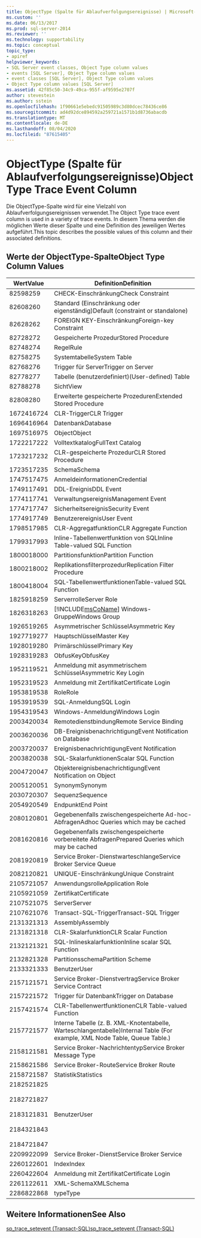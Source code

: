 ```yaml
---
title: ObjectType (Spalte für Ablaufverfolgungsereignisse) | Microsoft-Dokumentation
ms.custom: ''
ms.date: 06/13/2017
ms.prod: sql-server-2014
ms.reviewer: ''
ms.technology: supportability
ms.topic: conceptual
topic_type:
- apiref
helpviewer_keywords:
- SQL Server event classes, Object Type column values
- events [SQL Server], Object Type column values
- event classes [SQL Server], Object Type column values
- Object Type column values [SQL Server]
ms.assetid: 42f85c50-34c9-49ca-955f-af9595e2707f
author: stevestein
ms.author: sstein
ms.openlocfilehash: 1f90661e5ebedc91505989c3d80dcec78436ce86
ms.sourcegitcommit: ad4d92dce894592a259721a1571b1d8736abacdb
ms.translationtype: MT
ms.contentlocale: de-DE
ms.lasthandoff: 08/04/2020
ms.locfileid: "87615405"
---
```

# <a name="objecttype-trace-event-column"></a><span data-ttu-id="feeac-102">ObjectType (Spalte für Ablaufverfolgungsereignisse)</span><span class="sxs-lookup"><span data-stu-id="feeac-102">ObjectType Trace Event Column</span></span>
  <span data-ttu-id="feeac-103">Die ObjectType-Spalte wird für eine Vielzahl von Ablaufverfolgungsereignissen verwendet.</span><span class="sxs-lookup"><span data-stu-id="feeac-103">The Object Type trace event column is used in a variety of trace events.</span></span> <span data-ttu-id="feeac-104">In diesem Thema werden die möglichen Werte dieser Spalte und eine Definition des jeweiligen Wertes aufgeführt.</span><span class="sxs-lookup"><span data-stu-id="feeac-104">This topic describes the possible values of this column and their associated definitions.</span></span>  
  
## <a name="object-type-column-values"></a><span data-ttu-id="feeac-105">Werte der ObjectType-Spalte</span><span class="sxs-lookup"><span data-stu-id="feeac-105">Object Type Column Values</span></span>  
  
|<span data-ttu-id="feeac-106">Wert</span><span class="sxs-lookup"><span data-stu-id="feeac-106">Value</span></span>|<span data-ttu-id="feeac-107">Definition</span><span class="sxs-lookup"><span data-stu-id="feeac-107">Definition</span></span>|  
|-----------|----------------|  
|<span data-ttu-id="feeac-108">8259</span><span class="sxs-lookup"><span data-stu-id="feeac-108">8259</span></span>|<span data-ttu-id="feeac-109">CHECK-Einschränkung</span><span class="sxs-lookup"><span data-stu-id="feeac-109">Check Constraint</span></span>|  
|<span data-ttu-id="feeac-110">8260</span><span class="sxs-lookup"><span data-stu-id="feeac-110">8260</span></span>|<span data-ttu-id="feeac-111">Standard (Einschränkung oder eigenständig)</span><span class="sxs-lookup"><span data-stu-id="feeac-111">Default (constraint or standalone)</span></span>|  
|<span data-ttu-id="feeac-112">8262</span><span class="sxs-lookup"><span data-stu-id="feeac-112">8262</span></span>|<span data-ttu-id="feeac-113">FOREIGN KEY-Einschränkung</span><span class="sxs-lookup"><span data-stu-id="feeac-113">Foreign-key Constraint</span></span>|  
|<span data-ttu-id="feeac-114">8272</span><span class="sxs-lookup"><span data-stu-id="feeac-114">8272</span></span>|<span data-ttu-id="feeac-115">Gespeicherte Prozedur</span><span class="sxs-lookup"><span data-stu-id="feeac-115">Stored Procedure</span></span>|  
|<span data-ttu-id="feeac-116">8274</span><span class="sxs-lookup"><span data-stu-id="feeac-116">8274</span></span>|<span data-ttu-id="feeac-117">Regel</span><span class="sxs-lookup"><span data-stu-id="feeac-117">Rule</span></span>|  
|<span data-ttu-id="feeac-118">8275</span><span class="sxs-lookup"><span data-stu-id="feeac-118">8275</span></span>|<span data-ttu-id="feeac-119">Systemtabelle</span><span class="sxs-lookup"><span data-stu-id="feeac-119">System Table</span></span>|  
|<span data-ttu-id="feeac-120">8276</span><span class="sxs-lookup"><span data-stu-id="feeac-120">8276</span></span>|<span data-ttu-id="feeac-121">Trigger für Server</span><span class="sxs-lookup"><span data-stu-id="feeac-121">Trigger on Server</span></span>|  
|<span data-ttu-id="feeac-122">8277</span><span class="sxs-lookup"><span data-stu-id="feeac-122">8277</span></span>|<span data-ttu-id="feeac-123">Tabelle (benutzerdefiniert)</span><span class="sxs-lookup"><span data-stu-id="feeac-123">(User-defined) Table</span></span>|  
|<span data-ttu-id="feeac-124">8278</span><span class="sxs-lookup"><span data-stu-id="feeac-124">8278</span></span>|<span data-ttu-id="feeac-125">Sicht</span><span class="sxs-lookup"><span data-stu-id="feeac-125">View</span></span>|  
|<span data-ttu-id="feeac-126">8280</span><span class="sxs-lookup"><span data-stu-id="feeac-126">8280</span></span>|<span data-ttu-id="feeac-127">Erweiterte gespeicherte Prozeduren</span><span class="sxs-lookup"><span data-stu-id="feeac-127">Extended Stored Procedure</span></span>|  
|<span data-ttu-id="feeac-128">16724</span><span class="sxs-lookup"><span data-stu-id="feeac-128">16724</span></span>|<span data-ttu-id="feeac-129">CLR-Trigger</span><span class="sxs-lookup"><span data-stu-id="feeac-129">CLR Trigger</span></span>|  
|<span data-ttu-id="feeac-130">16964</span><span class="sxs-lookup"><span data-stu-id="feeac-130">16964</span></span>|<span data-ttu-id="feeac-131">Datenbank</span><span class="sxs-lookup"><span data-stu-id="feeac-131">Database</span></span>|  
|<span data-ttu-id="feeac-132">16975</span><span class="sxs-lookup"><span data-stu-id="feeac-132">16975</span></span>|<span data-ttu-id="feeac-133">Object</span><span class="sxs-lookup"><span data-stu-id="feeac-133">Object</span></span>|  
|<span data-ttu-id="feeac-134">17222</span><span class="sxs-lookup"><span data-stu-id="feeac-134">17222</span></span>|<span data-ttu-id="feeac-135">Volltextkatalog</span><span class="sxs-lookup"><span data-stu-id="feeac-135">FullText Catalog</span></span>|  
|<span data-ttu-id="feeac-136">17232</span><span class="sxs-lookup"><span data-stu-id="feeac-136">17232</span></span>|<span data-ttu-id="feeac-137">CLR-gespeicherte Prozedur</span><span class="sxs-lookup"><span data-stu-id="feeac-137">CLR Stored Procedure</span></span>|  
|<span data-ttu-id="feeac-138">17235</span><span class="sxs-lookup"><span data-stu-id="feeac-138">17235</span></span>|<span data-ttu-id="feeac-139">Schema</span><span class="sxs-lookup"><span data-stu-id="feeac-139">Schema</span></span>|  
|<span data-ttu-id="feeac-140">17475</span><span class="sxs-lookup"><span data-stu-id="feeac-140">17475</span></span>|<span data-ttu-id="feeac-141">Anmeldeinformationen</span><span class="sxs-lookup"><span data-stu-id="feeac-141">Credential</span></span>|  
|<span data-ttu-id="feeac-142">17491</span><span class="sxs-lookup"><span data-stu-id="feeac-142">17491</span></span>|<span data-ttu-id="feeac-143">DDL-Ereignis</span><span class="sxs-lookup"><span data-stu-id="feeac-143">DDL Event</span></span>|  
|<span data-ttu-id="feeac-144">17741</span><span class="sxs-lookup"><span data-stu-id="feeac-144">17741</span></span>|<span data-ttu-id="feeac-145">Verwaltungsereignis</span><span class="sxs-lookup"><span data-stu-id="feeac-145">Management Event</span></span>|  
|<span data-ttu-id="feeac-146">17747</span><span class="sxs-lookup"><span data-stu-id="feeac-146">17747</span></span>|<span data-ttu-id="feeac-147">Sicherheitsereignis</span><span class="sxs-lookup"><span data-stu-id="feeac-147">Security Event</span></span>|  
|<span data-ttu-id="feeac-148">17749</span><span class="sxs-lookup"><span data-stu-id="feeac-148">17749</span></span>|<span data-ttu-id="feeac-149">Benutzerereignis</span><span class="sxs-lookup"><span data-stu-id="feeac-149">User Event</span></span>|  
|<span data-ttu-id="feeac-150">17985</span><span class="sxs-lookup"><span data-stu-id="feeac-150">17985</span></span>|<span data-ttu-id="feeac-151">CLR-Aggregatfunktion</span><span class="sxs-lookup"><span data-stu-id="feeac-151">CLR Aggregate Function</span></span>|  
|<span data-ttu-id="feeac-152">17993</span><span class="sxs-lookup"><span data-stu-id="feeac-152">17993</span></span>|<span data-ttu-id="feeac-153">Inline-Tabellenwertfunktion von SQL</span><span class="sxs-lookup"><span data-stu-id="feeac-153">Inline Table-valued SQL Function</span></span>|  
|<span data-ttu-id="feeac-154">18000</span><span class="sxs-lookup"><span data-stu-id="feeac-154">18000</span></span>|<span data-ttu-id="feeac-155">Partitionsfunktion</span><span class="sxs-lookup"><span data-stu-id="feeac-155">Partition Function</span></span>|  
|<span data-ttu-id="feeac-156">18002</span><span class="sxs-lookup"><span data-stu-id="feeac-156">18002</span></span>|<span data-ttu-id="feeac-157">Replikationsfilterprozedur</span><span class="sxs-lookup"><span data-stu-id="feeac-157">Replication Filter Procedure</span></span>|  
|<span data-ttu-id="feeac-158">18004</span><span class="sxs-lookup"><span data-stu-id="feeac-158">18004</span></span>|<span data-ttu-id="feeac-159">SQL-Tabellenwertfunktionen</span><span class="sxs-lookup"><span data-stu-id="feeac-159">Table-valued SQL Function</span></span>|  
|<span data-ttu-id="feeac-160">18259</span><span class="sxs-lookup"><span data-stu-id="feeac-160">18259</span></span>|<span data-ttu-id="feeac-161">Serverrolle</span><span class="sxs-lookup"><span data-stu-id="feeac-161">Server Role</span></span>|  
|<span data-ttu-id="feeac-162">18263</span><span class="sxs-lookup"><span data-stu-id="feeac-162">18263</span></span>|[!INCLUDE[msCoName](../../includes/msconame-md.md)] <span data-ttu-id="feeac-163">Windows-Gruppe</span><span class="sxs-lookup"><span data-stu-id="feeac-163">Windows Group</span></span>|  
|<span data-ttu-id="feeac-164">19265</span><span class="sxs-lookup"><span data-stu-id="feeac-164">19265</span></span>|<span data-ttu-id="feeac-165">Asymmetrischer Schlüssel</span><span class="sxs-lookup"><span data-stu-id="feeac-165">Asymmetric Key</span></span>|  
|<span data-ttu-id="feeac-166">19277</span><span class="sxs-lookup"><span data-stu-id="feeac-166">19277</span></span>|<span data-ttu-id="feeac-167">Hauptschlüssel</span><span class="sxs-lookup"><span data-stu-id="feeac-167">Master Key</span></span>|  
|<span data-ttu-id="feeac-168">19280</span><span class="sxs-lookup"><span data-stu-id="feeac-168">19280</span></span>|<span data-ttu-id="feeac-169">Primärschlüssel</span><span class="sxs-lookup"><span data-stu-id="feeac-169">Primary Key</span></span>|  
|<span data-ttu-id="feeac-170">19283</span><span class="sxs-lookup"><span data-stu-id="feeac-170">19283</span></span>|<span data-ttu-id="feeac-171">ObfusKey</span><span class="sxs-lookup"><span data-stu-id="feeac-171">ObfusKey</span></span>|  
|<span data-ttu-id="feeac-172">19521</span><span class="sxs-lookup"><span data-stu-id="feeac-172">19521</span></span>|<span data-ttu-id="feeac-173">Anmeldung mit asymmetrischem Schlüssel</span><span class="sxs-lookup"><span data-stu-id="feeac-173">Asymmetric Key Login</span></span>|  
|<span data-ttu-id="feeac-174">19523</span><span class="sxs-lookup"><span data-stu-id="feeac-174">19523</span></span>|<span data-ttu-id="feeac-175">Anmeldung mit Zertifikat</span><span class="sxs-lookup"><span data-stu-id="feeac-175">Certificate Login</span></span>|  
|<span data-ttu-id="feeac-176">19538</span><span class="sxs-lookup"><span data-stu-id="feeac-176">19538</span></span>|<span data-ttu-id="feeac-177">Role</span><span class="sxs-lookup"><span data-stu-id="feeac-177">Role</span></span>|  
|<span data-ttu-id="feeac-178">19539</span><span class="sxs-lookup"><span data-stu-id="feeac-178">19539</span></span>|<span data-ttu-id="feeac-179">SQL-Anmeldung</span><span class="sxs-lookup"><span data-stu-id="feeac-179">SQL Login</span></span>|  
|<span data-ttu-id="feeac-180">19543</span><span class="sxs-lookup"><span data-stu-id="feeac-180">19543</span></span>|<span data-ttu-id="feeac-181">Windows-Anmeldung</span><span class="sxs-lookup"><span data-stu-id="feeac-181">Windows Login</span></span>|  
|<span data-ttu-id="feeac-182">20034</span><span class="sxs-lookup"><span data-stu-id="feeac-182">20034</span></span>|<span data-ttu-id="feeac-183">Remotedienstbindung</span><span class="sxs-lookup"><span data-stu-id="feeac-183">Remote Service Binding</span></span>|  
|<span data-ttu-id="feeac-184">20036</span><span class="sxs-lookup"><span data-stu-id="feeac-184">20036</span></span>|<span data-ttu-id="feeac-185">DB-Ereignisbenachrichtigung</span><span class="sxs-lookup"><span data-stu-id="feeac-185">Event Notification on Database</span></span>|  
|<span data-ttu-id="feeac-186">20037</span><span class="sxs-lookup"><span data-stu-id="feeac-186">20037</span></span>|<span data-ttu-id="feeac-187">Ereignisbenachrichtigung</span><span class="sxs-lookup"><span data-stu-id="feeac-187">Event Notification</span></span>|  
|<span data-ttu-id="feeac-188">20038</span><span class="sxs-lookup"><span data-stu-id="feeac-188">20038</span></span>|<span data-ttu-id="feeac-189">SQL-Skalarfunktionen</span><span class="sxs-lookup"><span data-stu-id="feeac-189">Scalar SQL Function</span></span>|  
|<span data-ttu-id="feeac-190">20047</span><span class="sxs-lookup"><span data-stu-id="feeac-190">20047</span></span>|<span data-ttu-id="feeac-191">Objektereignisbenachrichtigung</span><span class="sxs-lookup"><span data-stu-id="feeac-191">Event Notification on Object</span></span>|  
|<span data-ttu-id="feeac-192">20051</span><span class="sxs-lookup"><span data-stu-id="feeac-192">20051</span></span>|<span data-ttu-id="feeac-193">Synonym</span><span class="sxs-lookup"><span data-stu-id="feeac-193">Synonym</span></span>|  
|<span data-ttu-id="feeac-194">20307</span><span class="sxs-lookup"><span data-stu-id="feeac-194">20307</span></span>|<span data-ttu-id="feeac-195">Sequenz</span><span class="sxs-lookup"><span data-stu-id="feeac-195">Sequence</span></span>|  
|<span data-ttu-id="feeac-196">20549</span><span class="sxs-lookup"><span data-stu-id="feeac-196">20549</span></span>|<span data-ttu-id="feeac-197">Endpunkt</span><span class="sxs-lookup"><span data-stu-id="feeac-197">End Point</span></span>|  
|<span data-ttu-id="feeac-198">20801</span><span class="sxs-lookup"><span data-stu-id="feeac-198">20801</span></span>|<span data-ttu-id="feeac-199">Gegebenenfalls zwischengespeicherte Ad-hoc-Abfragen</span><span class="sxs-lookup"><span data-stu-id="feeac-199">Adhoc Queries which may be cached</span></span>|  
|<span data-ttu-id="feeac-200">20816</span><span class="sxs-lookup"><span data-stu-id="feeac-200">20816</span></span>|<span data-ttu-id="feeac-201">Gegebenenfalls zwischengespeicherte vorbereitete Abfragen</span><span class="sxs-lookup"><span data-stu-id="feeac-201">Prepared Queries which may be cached</span></span>|  
|<span data-ttu-id="feeac-202">20819</span><span class="sxs-lookup"><span data-stu-id="feeac-202">20819</span></span>|<span data-ttu-id="feeac-203">Service Broker-Dienstwarteschlange</span><span class="sxs-lookup"><span data-stu-id="feeac-203">Service Broker Service Queue</span></span>|  
|<span data-ttu-id="feeac-204">20821</span><span class="sxs-lookup"><span data-stu-id="feeac-204">20821</span></span>|<span data-ttu-id="feeac-205">UNIQUE-Einschränkung</span><span class="sxs-lookup"><span data-stu-id="feeac-205">Unique Constraint</span></span>|  
|<span data-ttu-id="feeac-206">21057</span><span class="sxs-lookup"><span data-stu-id="feeac-206">21057</span></span>|<span data-ttu-id="feeac-207">Anwendungsrolle</span><span class="sxs-lookup"><span data-stu-id="feeac-207">Application Role</span></span>|  
|<span data-ttu-id="feeac-208">21059</span><span class="sxs-lookup"><span data-stu-id="feeac-208">21059</span></span>|<span data-ttu-id="feeac-209">Zertifikat</span><span class="sxs-lookup"><span data-stu-id="feeac-209">Certificate</span></span>|  
|<span data-ttu-id="feeac-210">21075</span><span class="sxs-lookup"><span data-stu-id="feeac-210">21075</span></span>|<span data-ttu-id="feeac-211">Server</span><span class="sxs-lookup"><span data-stu-id="feeac-211">Server</span></span>|  
|<span data-ttu-id="feeac-212">21076</span><span class="sxs-lookup"><span data-stu-id="feeac-212">21076</span></span>|<span data-ttu-id="feeac-213">Transact-SQL-Trigger</span><span class="sxs-lookup"><span data-stu-id="feeac-213">Transact-SQL Trigger</span></span>|  
|<span data-ttu-id="feeac-214">21313</span><span class="sxs-lookup"><span data-stu-id="feeac-214">21313</span></span>|<span data-ttu-id="feeac-215">Assembly</span><span class="sxs-lookup"><span data-stu-id="feeac-215">Assembly</span></span>|  
|<span data-ttu-id="feeac-216">21318</span><span class="sxs-lookup"><span data-stu-id="feeac-216">21318</span></span>|<span data-ttu-id="feeac-217">CLR-Skalarfunktion</span><span class="sxs-lookup"><span data-stu-id="feeac-217">CLR Scalar Function</span></span>|  
|<span data-ttu-id="feeac-218">21321</span><span class="sxs-lookup"><span data-stu-id="feeac-218">21321</span></span>|<span data-ttu-id="feeac-219">SQL-Inlineskalarfunktion</span><span class="sxs-lookup"><span data-stu-id="feeac-219">Inline scalar SQL Function</span></span>|  
|<span data-ttu-id="feeac-220">21328</span><span class="sxs-lookup"><span data-stu-id="feeac-220">21328</span></span>|<span data-ttu-id="feeac-221">Partitionsschema</span><span class="sxs-lookup"><span data-stu-id="feeac-221">Partition Scheme</span></span>|  
|<span data-ttu-id="feeac-222">21333</span><span class="sxs-lookup"><span data-stu-id="feeac-222">21333</span></span>|<span data-ttu-id="feeac-223">Benutzer</span><span class="sxs-lookup"><span data-stu-id="feeac-223">User</span></span>|  
|<span data-ttu-id="feeac-224">21571</span><span class="sxs-lookup"><span data-stu-id="feeac-224">21571</span></span>|<span data-ttu-id="feeac-225">Service Broker-Dienstvertrag</span><span class="sxs-lookup"><span data-stu-id="feeac-225">Service Broker Service Contract</span></span>|  
|<span data-ttu-id="feeac-226">21572</span><span class="sxs-lookup"><span data-stu-id="feeac-226">21572</span></span>|<span data-ttu-id="feeac-227">Trigger für Datenbank</span><span class="sxs-lookup"><span data-stu-id="feeac-227">Trigger on Database</span></span>|  
|<span data-ttu-id="feeac-228">21574</span><span class="sxs-lookup"><span data-stu-id="feeac-228">21574</span></span>|<span data-ttu-id="feeac-229">CLR-Tabellenwertfunktionen</span><span class="sxs-lookup"><span data-stu-id="feeac-229">CLR Table-valued Function</span></span>|  
|<span data-ttu-id="feeac-230">21577</span><span class="sxs-lookup"><span data-stu-id="feeac-230">21577</span></span>|<span data-ttu-id="feeac-231">Interne Tabelle (z. B. XML-Knotentabelle, Warteschlangentabelle)</span><span class="sxs-lookup"><span data-stu-id="feeac-231">Internal Table (For example, XML Node Table, Queue Table.)</span></span>|  
|<span data-ttu-id="feeac-232">21581</span><span class="sxs-lookup"><span data-stu-id="feeac-232">21581</span></span>|<span data-ttu-id="feeac-233">Service Broker-Nachrichtentyp</span><span class="sxs-lookup"><span data-stu-id="feeac-233">Service Broker Message Type</span></span>|  
|<span data-ttu-id="feeac-234">21586</span><span class="sxs-lookup"><span data-stu-id="feeac-234">21586</span></span>|<span data-ttu-id="feeac-235">Service Broker-Route</span><span class="sxs-lookup"><span data-stu-id="feeac-235">Service Broker Route</span></span>|  
|<span data-ttu-id="feeac-236">21587</span><span class="sxs-lookup"><span data-stu-id="feeac-236">21587</span></span>|<span data-ttu-id="feeac-237">Statistik</span><span class="sxs-lookup"><span data-stu-id="feeac-237">Statistics</span></span>|  
|<span data-ttu-id="feeac-238">21825</span><span class="sxs-lookup"><span data-stu-id="feeac-238">21825</span></span><br /><br /> <span data-ttu-id="feeac-239">21827</span><span class="sxs-lookup"><span data-stu-id="feeac-239">21827</span></span><br /><br /> <span data-ttu-id="feeac-240">21831</span><span class="sxs-lookup"><span data-stu-id="feeac-240">21831</span></span><br /><br /> <span data-ttu-id="feeac-241">21843</span><span class="sxs-lookup"><span data-stu-id="feeac-241">21843</span></span><br /><br /> <span data-ttu-id="feeac-242">21847</span><span class="sxs-lookup"><span data-stu-id="feeac-242">21847</span></span>|<span data-ttu-id="feeac-243">Benutzer</span><span class="sxs-lookup"><span data-stu-id="feeac-243">User</span></span>|  
|<span data-ttu-id="feeac-244">22099</span><span class="sxs-lookup"><span data-stu-id="feeac-244">22099</span></span>|<span data-ttu-id="feeac-245">Service Broker-Dienst</span><span class="sxs-lookup"><span data-stu-id="feeac-245">Service Broker Service</span></span>|  
|<span data-ttu-id="feeac-246">22601</span><span class="sxs-lookup"><span data-stu-id="feeac-246">22601</span></span>|<span data-ttu-id="feeac-247">Index</span><span class="sxs-lookup"><span data-stu-id="feeac-247">Index</span></span>|  
|<span data-ttu-id="feeac-248">22604</span><span class="sxs-lookup"><span data-stu-id="feeac-248">22604</span></span>|<span data-ttu-id="feeac-249">Anmeldung mit Zertifikat</span><span class="sxs-lookup"><span data-stu-id="feeac-249">Certificate Login</span></span>|  
|<span data-ttu-id="feeac-250">22611</span><span class="sxs-lookup"><span data-stu-id="feeac-250">22611</span></span>|<span data-ttu-id="feeac-251">XML-Schema</span><span class="sxs-lookup"><span data-stu-id="feeac-251">XMLSchema</span></span>|  
|<span data-ttu-id="feeac-252">22868</span><span class="sxs-lookup"><span data-stu-id="feeac-252">22868</span></span>|<span data-ttu-id="feeac-253">type</span><span class="sxs-lookup"><span data-stu-id="feeac-253">Type</span></span>|  
  
## <a name="see-also"></a><span data-ttu-id="feeac-254">Weitere Informationen</span><span class="sxs-lookup"><span data-stu-id="feeac-254">See Also</span></span>  
 [<span data-ttu-id="feeac-255">sp_trace_setevent &#40;Transact-SQL&#41;</span><span class="sxs-lookup"><span data-stu-id="feeac-255">sp_trace_setevent &#40;Transact-SQL&#41;</span></span>](/sql/relational-databases/system-stored-procedures/sp-trace-setevent-transact-sql)  
  
  
